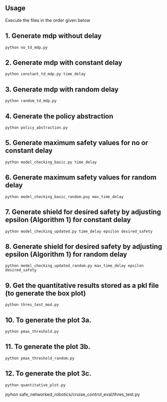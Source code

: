 ## Usage

Execute the files in the order given below

## 1. Generate mdp without delay 
```
python no_td_mdp.py
```
## 2. Generate mdp with constant delay 
```
python constant_td_mdp.py time_delay
```
## 3. Generate mdp with random delay
```
python random_td_mdp.py
```
## 4. Generate the policy abstraction
```
python policy_abstraction.py
```
## 5. Generate maximum safety values for no or constant delay
```
python model_checking_basic.py time_delay
```
## 6. Generate maximum safety values for random delay
```
python model_checking_basic_random.puy max_time_delay
```
## 7. Generate shield for desired safety by adjusting epsilon (Algorithm 1) for constant delay
```
python model_checking_updated.py time_delay epsilon desired_safety
```
## 8. Generate shield for desired safety by adjusting epsilon (Algorithm 1) for random delay
```
python model_checking_updated_random.py max_time_delay epsilon desired_safety 
```
## 9. Get the quantitative results stored as a pkl file (to generate the box plot)
```
python thres_test_mod.py
```
## 10. To generate the plot 3a.
```
python pmax_threshold.py
```
## 11. To generate the plot 3b. 
```
python pmax_threshold_random.py
```
## 12. To generate the plot 3c. 
```
python quantitative_plot.py
```

pyhon safe_networked_robotics/cruise_control_eval/thres_test.py
```
